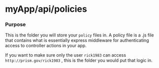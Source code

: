 # myApp/api/policies
### Purpose
This is the folder you will store your `policy` files in.  A policy file is a .js file that contains what is essentially express middleware for authenticating access to controller actions in your app.  

If you want to make sure only the user `rick1983` can access `http://prism.gov/rick1983` , this is the folder you would put that logic in. 


<docmeta name="displayName" value="policies">

